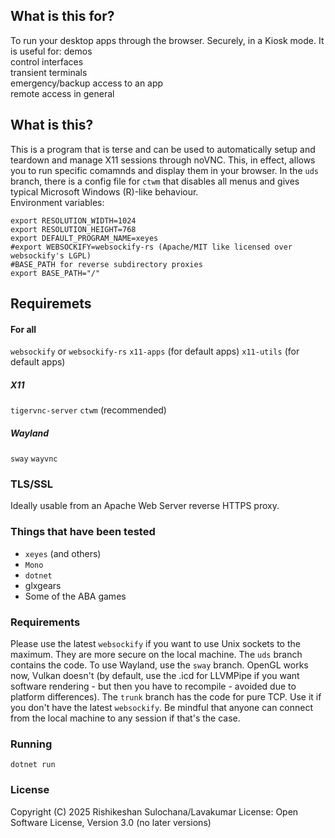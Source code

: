 ## What is this for? 
To run your desktop apps through the browser. Securely, in a Kiosk mode. It is useful for:
demos  
control interfaces  
transient terminals  
emergency/backup access to an app  
remote access in general  

## What is this?
This is a program that is terse and can be used to automatically setup and teardown and manage X11 sessions through noVNC. This, in effect, allows you to run specific comamnds and display them in your browser. 
In the `uds` branch, there is a config file for `ctwm` that disables all menus and gives typical Microsoft Windows (R)-like behaviour.   
Environment variables:
```
export RESOLUTION_WIDTH=1024
export RESOLUTION_HEIGHT=768
export DEFAULT_PROGRAM_NAME=xeyes
#export WEBSOCKIFY=websockify-rs (Apache/MIT like licensed over websockify's LGPL)
#BASE_PATH for reverse subdirectory proxies
export BASE_PATH="/"
```

## Requiremets
#### For all
`websockify` or `websockify-rs` 
`x11-apps` (for default apps) 
`x11-utils` (for default apps) 

##### X11
`tigervnc-server`
`ctwm` (recommended)

##### Wayland
`sway`
`wayvnc`

### TLS/SSL
Ideally usable from an Apache Web Server reverse HTTPS proxy.

### Things that have been tested 
 - `xeyes` (and others)
 - `Mono` 
 - `dotnet`
 - glxgears
 - Some of the ABA games 

### Requirements
Please use the latest `websockify` if you want to use Unix sockets to the maximum. They are more secure on the local machine. The `uds` branch contains the code. To use Wayland, use the `sway` branch. OpenGL works now, Vulkan doesn't (by default, use the .icd for LLVMPipe if you want software rendering - but then you have to recompile - avoided due to platform differences). 
The `trunk` branch has the code for pure TCP. Use it if you don't have the latest `websockify`. Be mindful that anyone can connect from the local machine to any session if that's the case. 

### Running
`dotnet run` 

### License
Copyright (C) 2025 Rishikeshan Sulochana/Lavakumar 
License: Open Software License, Version 3.0 (no later versions)
